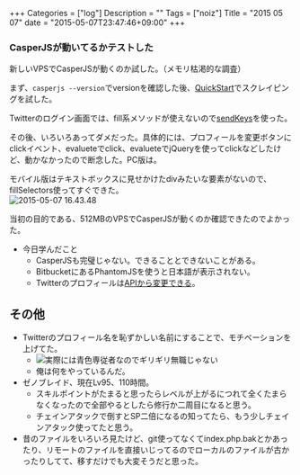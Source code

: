 +++
Categories = ["log"]
Description = ""
Tags = ["noiz"]
Title = "2015 05 07"
date = "2015-05-07T23:47:46+09:00"
+++

### CasperJSが動いてるかテストした
新しいVPSでCasperJSが動くのか試した。（メモリ枯渇的な調査）

まず、`casperjs --version`でversionを確認した後、[QuickStart](http://docs.casperjs.org/en/latest/quickstart.html)でスクレイピングを試した。

Twitterのログイン画面では、fill系メソッドが使えないので[sendKeys](http://docs.casperjs.org/en/latest/modules/casper.html#sendkeys)を使った。

その後、いろいろあってダメだった。具体的には、プロフィールを変更ボタンにclickイベント、evalueteでclick、evalueteでjQueryを使ってclickなどしたけど、動かなかったので断念した。PC版は。

モバイル版はテキストボックスに見せかけたdivみたいな要素がないので、fillSelectors使ってすぐできた。  
<img src="/log/media/2015-05-07 16.43.48.png" alt="2015-05-07 16.43.48">

当初の目的である、512MBのVPSでCasperJSが動くのか確認できたのでよかった。

* 今日学んだこと
	* CasperJSも完璧じゃない。できることとできないことがある。
	* BitbucketにあるPhantomJSを使うと日本語が表示されない。
	* Twitterのプロフィールは[APIから変更できる](https://dev.twitter.com/rest/reference/post/account/update_profile)。


## その他
* Twitterのプロフィール名を恥ずかしい名前にすることで、モチベーションを上げてた。  
	* <img src="/log/media/hazukashii.png" title="実際には青色専従者なのでギリギリ無職じゃない">
	* 俺は何をやっているんだ。
* ゼノブレイド、現在Lv95、110時間。
	* スキルポイントがたまると思ったらレベルが上がるにつれて全くたまらなくなったので全部やるとしたら修行か二周目になると思う。
	* チェインアタックで倒すとSP二倍になるの知ってたら、もう少しチェインアタック使ってたと思う。
* 昔のファイルをいろいろ見たけど、git使ってなくてindex.php.bakとかあったり、リモートのファイルを直接いじってるのでローカルのファイルが古かったりしてて、移すだけでも大変そうだと思った。
